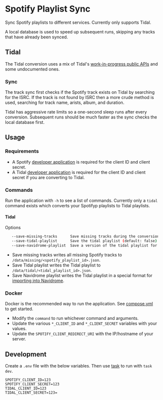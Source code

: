 # Spotify Playlist Sync

Sync Spotify playlists to different services. Currently only supports Tidal.

A local database is used to speed up subsequent runs, skipping any tracks that have already been synced.

## Tidal

The Tidal conversion uses a mix of Tidal's [work-in-progress public APIs](https://developer.tidal.com/apiref?spec=catalogue-v2&ref=get-albums-v2) and some undocumented ones. 

### Sync

The track sync first checks if the Spotify track exists on Tidal by searching for the ISRC. If the track is not found by ISRC then a more crude method is used, searching for track name, arists, album, and duration.

Tidal has aggressive rate limits so a one-second sleep runs after every conversion. Subsequent runs should be much faster as the sync checks the local database first.

## Usage

### Requirements

- A Spotify [developer application](https://developer.spotify.com/) is required for the client ID and client secret.
- A Tidal [developer application](https://developer.tidal.com) is required for the client ID and client secret if you are converting to Tidal.

### Commands

Run the application with `-h` to see a list of commands. Currently only a `tidal` command exists which converts your Spotifyp playlists to Tidal playlists.

#### Tidal

Options

```bash
   --save-missing-tracks      Save missing tracks during the conversion (default: false)
   --save-tidal-playlist      Save the tidal playlist (default: false)
   --save-navidrome-playlist  Save a version of the tidal playlist for importing in Navidrome (default: false)
```

- Save missing tracks writes all missing Spotify tracks to `/data/missing/<spotify_playlist_id>.json`.
- Save Tidal playlist writes the Tidal playlist to `/data/tidal/<tidal_playlist_id>.json`.
- Save Navidrome playlist writes the Tidal playlist in a special format for [importing into Navidrome](https://github.com/Zibbp/navidrome-utils).   

### Docker

Docker is the recommended way to run the application. See [compose.yml](compose.yml) to get started.

- Modify the `command` to run whichever command and arguments.
- Update the various `*_CLIENT_ID` and `*_CLIENT_SECRET` variables with your values. 
- Update the `SPOTIFY_CLIENT_REDIRECT_URI` with the IP/hostname of your server.


## Development

Create a `.env` file with the below variables. Then use [task](https://taskfile.dev/) to run with `task dev`.

```
SPOTIFY_CLIENT_ID=123
SPOTIFY_CLIENT_SECRET=123
TIDAL_CLIENT_ID=123
TIDAL_CLIENT_SECRET=123=
```
